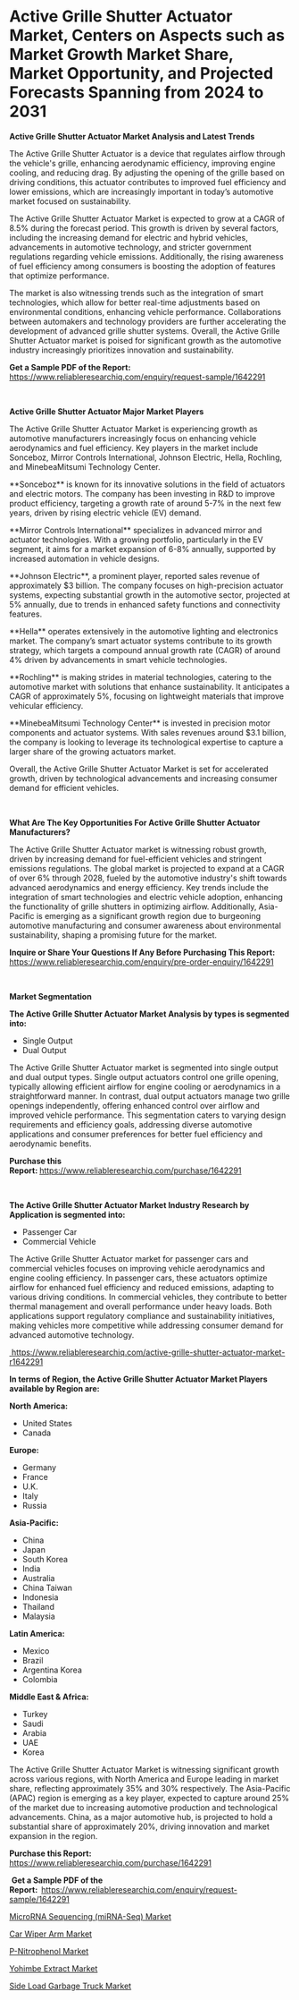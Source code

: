 <p><h1>Active Grille Shutter Actuator Market, Centers on Aspects such as Market Growth Market Share, Market Opportunity, and Projected Forecasts Spanning from 2024 to 2031</h1></p><p><strong>Active Grille Shutter Actuator Market Analysis and Latest Trends</strong></p>
<p><p>The Active Grille Shutter Actuator is a device that regulates airflow through the vehicle's grille, enhancing aerodynamic efficiency, improving engine cooling, and reducing drag. By adjusting the opening of the grille based on driving conditions, this actuator contributes to improved fuel efficiency and lower emissions, which are increasingly important in today’s automotive market focused on sustainability.</p><p>The Active Grille Shutter Actuator Market is expected to grow at a CAGR of 8.5% during the forecast period. This growth is driven by several factors, including the increasing demand for electric and hybrid vehicles, advancements in automotive technology, and stricter government regulations regarding vehicle emissions. Additionally, the rising awareness of fuel efficiency among consumers is boosting the adoption of features that optimize performance. </p><p>The market is also witnessing trends such as the integration of smart technologies, which allow for better real-time adjustments based on environmental conditions, enhancing vehicle performance. Collaborations between automakers and technology providers are further accelerating the development of advanced grille shutter systems. Overall, the Active Grille Shutter Actuator market is poised for significant growth as the automotive industry increasingly prioritizes innovation and sustainability.</p></p>
<p><strong>Get a Sample PDF of the Report:&nbsp;</strong> <a href="https://www.reliableresearchiq.com/enquiry/request-sample/1642291?utm_campaign=100&utm_medium=2&utm_source=Github&utm_content=ia&utm_term=03112024&utm_id=active-grille-shutter-actuator">https://www.reliableresearchiq.com/enquiry/request-sample/1642291</a></p>
<p>&nbsp;</p>
<p><strong>Active Grille Shutter Actuator Major Market Players</strong></p>
<p><p>The Active Grille Shutter Actuator Market is experiencing growth as automotive manufacturers increasingly focus on enhancing vehicle aerodynamics and fuel efficiency. Key players in the market include Sonceboz, Mirror Controls International, Johnson Electric, Hella, Rochling, and MinebeaMitsumi Technology Center.</p><p>**Sonceboz** is known for its innovative solutions in the field of actuators and electric motors. The company has been investing in R&D to improve product efficiency, targeting a growth rate of around 5-7% in the next few years, driven by rising electric vehicle (EV) demand.</p><p>**Mirror Controls International** specializes in advanced mirror and actuator technologies. With a growing portfolio, particularly in the EV segment, it aims for a market expansion of 6-8% annually, supported by increased automation in vehicle designs.</p><p>**Johnson Electric**, a prominent player, reported sales revenue of approximately $3 billion. The company focuses on high-precision actuator systems, expecting substantial growth in the automotive sector, projected at 5% annually, due to trends in enhanced safety functions and connectivity features.</p><p>**Hella** operates extensively in the automotive lighting and electronics market. The company’s smart actuator systems contribute to its growth strategy, which targets a compound annual growth rate (CAGR) of around 4% driven by advancements in smart vehicle technologies.</p><p>**Rochling** is making strides in material technologies, catering to the automotive market with solutions that enhance sustainability. It anticipates a CAGR of approximately 5%, focusing on lightweight materials that improve vehicular efficiency.</p><p>**MinebeaMitsumi Technology Center** is invested in precision motor components and actuator systems. With sales revenues around $3.1 billion, the company is looking to leverage its technological expertise to capture a larger share of the growing actuators market.</p><p>Overall, the Active Grille Shutter Actuator Market is set for accelerated growth, driven by technological advancements and increasing consumer demand for efficient vehicles.</p></p>
<p>&nbsp;</p>
<p><strong>What Are The Key Opportunities For Active Grille Shutter Actuator Manufacturers?</strong></p>
<p><p>The Active Grille Shutter Actuator market is witnessing robust growth, driven by increasing demand for fuel-efficient vehicles and stringent emissions regulations. The global market is projected to expand at a CAGR of over 6% through 2028, fueled by the automotive industry's shift towards advanced aerodynamics and energy efficiency. Key trends include the integration of smart technologies and electric vehicle adoption, enhancing the functionality of grille shutters in optimizing airflow. Additionally, Asia-Pacific is emerging as a significant growth region due to burgeoning automotive manufacturing and consumer awareness about environmental sustainability, shaping a promising future for the market.</p></p>
<p><strong>Inquire or Share Your Questions If Any Before Purchasing This Report:</strong> <a href="https://www.reliableresearchiq.com/enquiry/pre-order-enquiry/1642291?utm_campaign=100&utm_medium=2&utm_source=Github&utm_content=ia&utm_term=03112024&utm_id=active-grille-shutter-actuator">https://www.reliableresearchiq.com/enquiry/pre-order-enquiry/1642291</a></p>
<p>&nbsp;</p>
<p><strong>Market Segmentation</strong></p>
<p><strong>The Active Grille Shutter Actuator Market Analysis by types is segmented into:</strong></p>
<p><ul><li>Single Output</li><li>Dual Output</li></ul></p>
<p><p>The Active Grille Shutter Actuator market is segmented into single output and dual output types. Single output actuators control one grille opening, typically allowing efficient airflow for engine cooling or aerodynamics in a straightforward manner. In contrast, dual output actuators manage two grille openings independently, offering enhanced control over airflow and improved vehicle performance. This segmentation caters to varying design requirements and efficiency goals, addressing diverse automotive applications and consumer preferences for better fuel efficiency and aerodynamic benefits.</p></p>
<p><strong>Purchase this Report:&nbsp;</strong><a href="https://www.reliableresearchiq.com/purchase/1642291?utm_campaign=100&utm_medium=2&utm_source=Github&utm_content=ia&utm_term=03112024&utm_id=active-grille-shutter-actuator">https://www.reliableresearchiq.com/purchase/1642291</a></p>
<p>&nbsp;</p>
<p><strong>The Active Grille Shutter Actuator Market Industry Research by Application is segmented into:</strong></p>
<p><ul><li>Passenger Car</li><li>Commercial Vehicle</li></ul></p>
<p><p>The Active Grille Shutter Actuator market for passenger cars and commercial vehicles focuses on improving vehicle aerodynamics and engine cooling efficiency. In passenger cars, these actuators optimize airflow for enhanced fuel efficiency and reduced emissions, adapting to various driving conditions. In commercial vehicles, they contribute to better thermal management and overall performance under heavy loads. Both applications support regulatory compliance and sustainability initiatives, making vehicles more competitive while addressing consumer demand for advanced automotive technology.</p></p>
<p><a href="https://www.reliableresearchiq.com/active-grille-shutter-actuator-market-r1642291?utm_campaign=100&utm_medium=2&utm_source=Github&utm_content=ia&utm_term=03112024&utm_id=active-grille-shutter-actuator">&nbsp;https://www.reliableresearchiq.com/active-grille-shutter-actuator-market-r1642291</a></p>
<p><strong>In terms of Region, the Active Grille Shutter Actuator Market Players available by Region are:</strong></p>
<p>
    <p> <strong> North America: </strong>
        <ul>
            <li>United States</li>
            <li>Canada</li>
        </ul>
        </p> 
    <p> <strong> Europe: </strong>
        <ul>
            <li>Germany</li>
            <li>France</li>
            <li>U.K.</li>
            <li>Italy</li>
            <li>Russia</li>
        </ul>
        </p> 
    <p> <strong> Asia-Pacific: </strong>
        <ul>
            <li>China</li>
            <li>Japan</li>
            <li>South Korea</li>
            <li>India</li>
            <li>Australia</li>
            <li>China Taiwan</li>
            <li>Indonesia</li>
            <li>Thailand</li>
            <li>Malaysia</li>
        </ul>
        </p> 
    <p> <strong> Latin America: </strong>
        <ul>
            <li>Mexico</li>
            <li>Brazil</li>
            <li>Argentina Korea</li>
            <li>Colombia</li>
        </ul>
        </p> 
    <p> <strong> Middle East & Africa: </strong>
        <ul>
            <li>Turkey</li>
            <li>Saudi</li>
            <li>Arabia</li>
            <li>UAE</li>
            <li>Korea</li>
        </ul>
    </p>
    </p>
<p><p>The Active Grille Shutter Actuator Market is witnessing significant growth across various regions, with North America and Europe leading in market share, reflecting approximately 35% and 30% respectively. The Asia-Pacific (APAC) region is emerging as a key player, expected to capture around 25% of the market due to increasing automotive production and technological advancements. China, as a major automotive hub, is projected to hold a substantial share of approximately 20%, driving innovation and market expansion in the region.</p></p>
<p><strong>Purchase this Report: </strong><a href="https://www.reliableresearchiq.com/purchase/1642291?utm_campaign=100&utm_medium=2&utm_source=Github&utm_content=ia&utm_term=03112024&utm_id=active-grille-shutter-actuator">https://www.reliableresearchiq.com/purchase/1642291</a></p>
<p>&nbsp;<strong>Get a Sample PDF of the Report:&nbsp;&nbsp;</strong><a href="https://www.reliableresearchiq.com/enquiry/request-sample/1642291?utm_campaign=100&utm_medium=2&utm_source=Github&utm_content=ia&utm_term=03112024&utm_id=active-grille-shutter-actuator">https://www.reliableresearchiq.com/enquiry/request-sample/1642291</a></p>
<p><strong></strong></p>
<p><p><a href="https://issuu.com/reportprime-2/docs/microrna-sequencing-mirna-seq-marke_474c8d00f294af?utm_campaign=100&utm_medium=2&utm_source=Github&utm_content=ia&utm_term=03112024&utm_id=active-grille-shutter-actuator">MicroRNA Sequencing (miRNA-Seq) Market</a></p><p><a href="https://github.com/jerridoxdemase/Market-Research-Report-List-1/blob/main/car-wiper-arm-market.md?utm_campaign=100&utm_medium=2&utm_source=Github&utm_content=ia&utm_term=03112024&utm_id=active-grille-shutter-actuator">Car Wiper Arm Market</a></p><p><a href="https://www.linkedin.com/pulse/global-p-nitrophenol-market-trends-forecasts-strategic-analysis-4fzne?utm_campaign=100&utm_medium=2&utm_source=Github&utm_content=ia&utm_term=03112024&utm_id=active-grille-shutter-actuator">P-Nitrophenol Market</a></p><p><a href="https://medium.com/@karolevaxhel/the-yohimbe-extract-industry-analysis-report-offers-a-comprehensive-and-current-examination-of-6806563d7985?utm_campaign=100&utm_medium=2&utm_source=Github&utm_content=ia&utm_term=03112024&utm_id=active-grille-shutter-actuator">Yohimbe Extract Market</a></p><p><a href="https://github.com/nifongekclosebn1/Market-Research-Report-List-1/blob/main/side-load-garbage-truck-market.md?utm_campaign=100&utm_medium=2&utm_source=Github&utm_content=ia&utm_term=03112024&utm_id=active-grille-shutter-actuator">Side Load Garbage Truck Market</a></p></p>